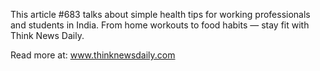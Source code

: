 This article #683 talks about simple health tips for working professionals and students in India. From home workouts to food habits — stay fit with Think News Daily.

Read more at: www.thinknewsdaily.com